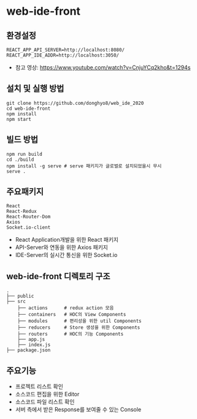 # web-ide-front


## 환경설정

    REACT_APP_API_SERVER=http://localhost:8080/
    REACT_APP_IDE_ADDR=http://localhost:3050/
 
 - 참고 영상: https://www.youtube.com/watch?v=CnjuYCq2kho&t=1294s


## 설치 및 실행 방법
 
    git clone https://github.com/donghyo8/web_ide_2020
    cd web-ide-front
    npm install
    npm start

## 빌드 방법

    npm run build
    cd ./build
    npm install -g serve # serve 패키지가 글로벌로 설치되었을시 무시
    serve .


## 주요패키지

    React
    React-Redux
    React-Router-Dom
    Axios
    Socket.io-client

 - React Application개발을 위한 React 패키지
 - API-Server와 연동을 위한 Axios 패키지
 - IDE-Server의 실시간 통신을 위한 Socket.io


## web-ide-front 디렉토리 구조
    .
    ├── public
    ├── src
        ├── actions      # redux action 모음
        ├── containers   # HOC의 View Components
        ├── modules      # 편리성을 위한 util Components 
        ├── reducers     # Store 생성을 위한 Components
        ├── routers      # HOC의 기능 Components
        ├── app.js
        ├── index.js
    ├── package.json


## 주요기능

 - 프로젝트 리스트 확인
 - 소스코드 편집을 위한 Editor
 - 소스코드 파일 리스트 확인
 - 서버 측에서 받은 Response를 보여줄 수 있는 Console
